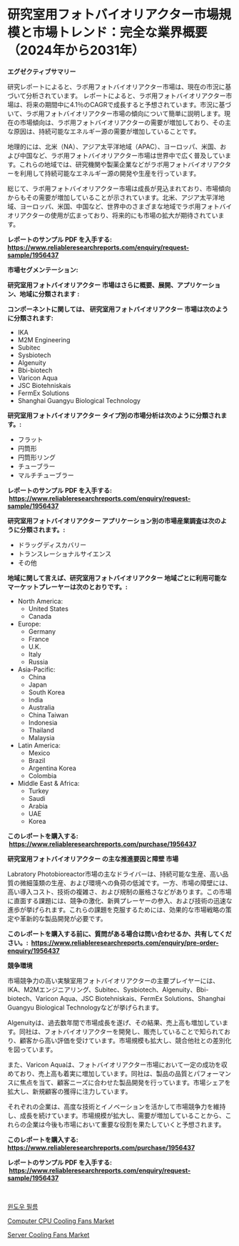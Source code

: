 <p><h1>研究室用フォトバイオリアクター市場規模と市場トレンド：完全な業界概要（2024年から2031年）</h1></p><p><strong>エグゼクティブサマリー</strong></p>
<p><p>研究レポートによると、ラボ用フォトバイオリアクター市場は、現在の市況に基づいて分析されています。 レポートによると、ラボ用フォトバイオリアクター市場は、将来の期間中に4.1％のCAGRで成長すると予想されています。市況に基づいて、ラボ用フォトバイオリアクター市場の傾向について簡単に説明します。現在の市場傾向は、ラボ用フォトバイオリアクターの需要が増加しており、その主な原因は、持続可能なエネルギー源の需要が増加していることです。</p><p>地理的には、北米（NA）、アジア太平洋地域（APAC）、ヨーロッパ、米国、および中国など、ラボ用フォトバイオリアクター市場は世界中で広く普及しています。これらの地域では、研究機関や製薬企業などがラボ用フォトバイオリアクターを利用して持続可能なエネルギー源の開発や生産を行っています。</p><p>総じて、ラボ用フォトバイオリアクター市場は成長が見込まれており、市場傾向からもその需要が増加していることが示されています。北米、アジア太平洋地域、ヨーロッパ、米国、中国など、世界中のさまざまな地域でラボ用フォトバイオリアクターの使用が広まっており、将来的にも市場の拡大が期待されています。</p></p>
<p><strong>レポートのサンプル PDF を入手する: <a href="https://www.reliableresearchreports.com/enquiry/request-sample/1956437">https://www.reliableresearchreports.com/enquiry/request-sample/1956437</a></strong></p>
<p><strong>市場セグメンテーション:</strong></p>
<p><strong> 研究室用フォトバイオリアクター 市場はさらに概要、展開、アプリケーション、地域に分類されます :</strong></p>
<p><strong>コンポーネントに関しては、 研究室用フォトバイオリアクター 市場は次のように分類されます: &nbsp;</strong></p>
<p><ul><li>IKA</li><li>M2M Engineering</li><li>Subitec</li><li>Sysbiotech</li><li>Algenuity</li><li>Bbi-biotech</li><li>Varicon Aqua</li><li>JSC Biotehniskais</li><li>FermEx Solutions</li><li>Shanghai Guangyu Biological Technology</li></ul></p>
<p><strong> 研究室用フォトバイオリアクター タイプ別の市場分析は次のように分類されます。:</strong></p>
<p><ul><li>フラット</li><li>円筒形</li><li>円筒形リング</li><li>チューブラー</li><li>マルチチューブラー</li></ul></p>
<p><strong>レポートのサンプル PDF を入手する: &nbsp;<a href="https://www.reliableresearchreports.com/enquiry/request-sample/1956437">https://www.reliableresearchreports.com/enquiry/request-sample/1956437</a></strong></p>
<p><strong> 研究室用フォトバイオリアクター アプリケーション別の市場産業調査は次のように分類されます。:</strong></p>
<p><ul><li>ドラッグディスカバリー</li><li>トランスレーショナルサイエンス</li><li>その他</li></ul></p>
<p><strong>地域に関して言えば、研究室用フォトバイオリアクター 地域ごとに利用可能なマーケットプレーヤーは次のとおりです。:</strong></p>
<p><ul>
    <li>
        North America:
        <ul>
            <li>United States</li>
            <li>Canada</li>
        </ul>
    </li>
    <li>
        Europe:
        <ul>
            <li>Germany</li>
            <li>France</li>
            <li>U.K.</li>
            <li>Italy</li>
            <li>Russia</li>
        </ul>
    </li>
    <li>
        Asia-Pacific:
        <ul>
            <li>China</li>
            <li>Japan</li>
            <li>South Korea</li>
            <li>India</li>
            <li>Australia</li>
            <li>China Taiwan</li>
            <li>Indonesia</li>
            <li>Thailand</li>
            <li>Malaysia</li>
        </ul>
    </li>
    <li>
        Latin America:
        <ul>
            <li>Mexico</li>
            <li>Brazil</li>
            <li>Argentina Korea</li>
            <li>Colombia</li>
        </ul>
    </li>
    <li>
        Middle East & Africa:
        <ul>
            <li>Turkey</li>
            <li>Saudi</li>
            <li>Arabia</li>
            <li>UAE</li>
            <li>Korea</li>
        </ul>
    </li>
    </ul></p>
<p><strong>このレポートを購入する: &nbsp;<a href="https://www.reliableresearchreports.com/purchase/1956437">https://www.reliableresearchreports.com/purchase/1956437</a></strong></p>
<p><strong>研究室用フォトバイオリアクター の主な推進要因と障壁 市場</strong></p>
<p><p>Labratory Photobioreactor市場の主なドライバーは、持続可能な生産、高い品質の微細藻類の生産、および環境への負荷の低減です。一方、市場の障壁には、高い導入コスト、技術の複雑さ、および規制の厳格さなどがあります。この市場に直面する課題には、競争の激化、新興プレーヤーの参入、および技術の迅速な進歩が挙げられます。これらの課題を克服するためには、効果的な市場戦略の策定や革新的な製品開発が必要です。</p></p>
<p><strong>このレポートを購入する前に、質問がある場合は問い合わせるか、共有してください。:&nbsp; <a href="https://www.reliableresearchreports.com/enquiry/pre-order-enquiry/1956437">https://www.reliableresearchreports.com/enquiry/pre-order-enquiry/1956437</a></strong></p>
<p><strong>競争環境</strong></p>
<p><p>市場競争力の高い実験室用フォトバイオリアクターの主要プレイヤーには、IKA、M2Mエンジニアリング、Subitec、Sysbiotech、Algenuity、Bbi-biotech、Varicon Aqua、JSC Biotehniskais、FermEx Solutions、Shanghai Guangyu Biological Technologyなどが挙げられます。</p><p>Algenuityは、過去数年間で市場成長を遂げ、その結果、売上高も増加しています。同社は、フォトバイオリアクターを開発し、販売していることで知られており、顧客から高い評価を受けています。市場規模も拡大し、競合他社との差別化を図っています。</p><p>また、Varicon Aquaは、フォトバイオリアクター市場において一定の成功を収めており、売上高も着実に増加しています。同社は、製品の品質とパフォーマンスに焦点を当て、顧客ニーズに合わせた製品開発を行っています。市場シェアを拡大し、新規顧客の獲得に注力しています。</p><p>それぞれの企業は、高度な技術とイノベーションを活かして市場競争力を維持し、成長を続けています。市場規模が拡大し、需要が増加していることから、これらの企業は今後も市場において重要な役割を果たしていくと予想されます。</p></p>
<p><strong>このレポートを購入する: &nbsp; <a href="https://www.reliableresearchreports.com/purchase/1956437">https://www.reliableresearchreports.com/purchase/1956437</a></strong></p>
<p><strong>レポートのサンプル PDF を入手する: &nbsp;<a href="https://www.reliableresearchreports.com/enquiry/request-sample/1956437">https://www.reliableresearchreports.com/enquiry/request-sample/1956437</a></strong><strong></strong></p>
<p>&nbsp;</p>
<p><p><a href="https://github.com/darrellockm3ytan895656/Market-Research-Report-List-1/blob/main/318815110850.md">윈도우 필름</a></p><p><a href="https://github.com/shotows/Market-Research-Report-List-2/blob/main/computer-cpu-cooling-fans-market.md">Computer CPU Cooling Fans Market</a></p><p><a href="https://github.com/beatblasta/Market-Research-Report-List-2/blob/main/server-cooling-fans-market.md">Server Cooling Fans Market</a></p></p>